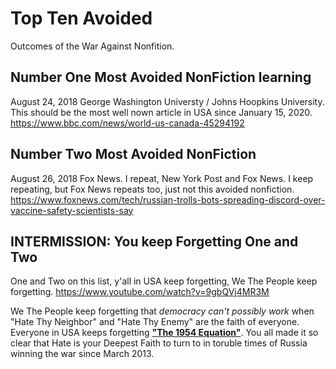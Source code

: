 # Top Ten Avoided

Outcomes of the War Against Nonfition.

## Number One Most Avoided NonFiction learning

August 24, 2018 George Washington Universty / Johns Hoopkins University. This should be the most well nown article in USA since January 15, 2020. https://www.bbc.com/news/world-us-canada-45294192

## Number Two Most Avoided NonFiction

August 26, 2018 Fox News. I repeat, New York Post and Fox News. I keep repeating, but Fox News repeats too, just not this avoided nonfiction. https://www.foxnews.com/tech/russian-trolls-bots-spreading-discord-over-vaccine-safety-scientists-say

## INTERMISSION: You keep Forgetting One and Two

One and Two on this list, y'all in USA keep forgetting, We The People keep forgetting. https://www.youtube.com/watch?v=9gbQVj4MR3M

We The People keep forgetting that *democracy can't possibly work* when "Hate Thy Neighbor" and "Hate Thy Enemy" are the faith of everyone. Everyone in USA keeps forgetting [**"The 1954 Equation"**](/Quotes_Pile/Martin_Luther_King_Jr_quotes0.md). You all made it so clear that Hate is your Deepest Faith to turn to in toruble times of Russia winning the war since March 2013.
